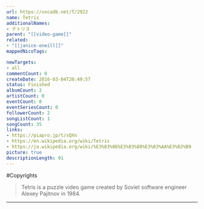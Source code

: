 ```yaml
---
url: https://vocadb.net/T/2922
name: Tetris
additionalNames: 
- テトリス
parent: "[[video-game]]"
related:
- "[[janice-oneill]]"
mappedNicoTags:

newTargets:
- all
commentCount: 0
createDate: 2016-03-04T20:49:57
status: Finished
albumCount: 2
artistCount: 0
eventCount: 0
eventSeriesCount: 0
followerCount: 2
songListCount: 1
songCount: 35
links: 
- https://piapro.jp/t/sQXn
- https://en.wikipedia.org/wiki/Tetris
- https://ja.wikipedia.org/wiki/%E3%83%86%E3%83%88%E3%83%AA%E3%82%B9
picture: true
descriptionLength: 91
---
```


#Copyrights

>Tetris is a puzzle video game created by Soviet software engineer Alexey Pajitnov in 1984.

---

